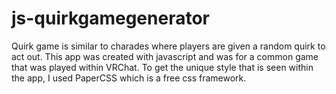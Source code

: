 # js-quirkgamegenerator

Quirk game is similar to charades where players are given a random quirk to act out.
This app was created with javascript and was for a common game that was played within VRChat.
To get the unique style that is seen within the app, I used PaperCSS which is a free css framework.
